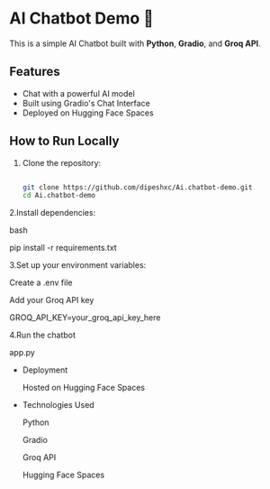 # AI Chatbot Demo 🤖

This is a simple AI Chatbot built with **Python**, **Gradio**, and **Groq API**.

## Features
- Chat with a powerful AI model
- Built using Gradio's Chat Interface
- Deployed on Hugging Face Spaces

## How to Run Locally
1. Clone the repository:
   ```bash
   
   git clone https://github.com/dipeshxc/Ai.chatbot-demo.git
   cd Ai.chatbot-demo
   
2.Install dependencies:

   bash
   
   pip install -r requirements.txt

3.Set up your environment variables:

   Create a .env file            

Add your Groq API key

   GROQ_API_KEY=your_groq_api_key_here

4.Run the chatbot

   app.py


* Deployment
  
    Hosted on Hugging Face Spaces

* Technologies Used
  
    Python
  
    Gradio
  
    Groq API
  
    Hugging Face Spaces
